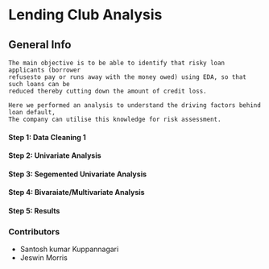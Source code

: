 # Lending Club Analysis

## General Info
```  
The main objective is to be able to identify that risky loan applicants (borrower
refusesto pay or runs away with the money owed) using EDA, so that such loans can be 
reduced thereby cutting down the amount of credit loss.    

Here we performed an analysis to understand the driving factors behind loan default,  
The company can utilise this knowledge for risk assessment. 

```

#### Step 1: Data Cleaning 1  
#### Step 2: Univariate Analysis
#### Step 3: Segemented Univariate Analysis
#### Step 4: Bivaraiate/Multivariate Analysis
#### Step 5: Results   


### Contributors
- Santosh kumar Kuppannagari
- Jeswin Morris
